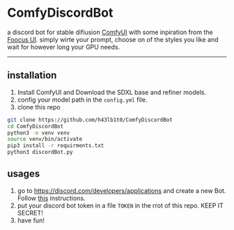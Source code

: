 # ComfyDiscordBot
a discord bot for stable difiusion [ComfyUI](https://github.com/comfyanonymous/ComfyUI) with some inpiration from the [Foocus UI](https://github.com/lllyasviel/Fooocus). simply wirte your prompt, choose on of the styles you like and wait for however long your GPU needs.

<hr>

## installation

1. Install ComfyUI and Download the SDXL base and refiner models.
2. config your model path in the `config.yml` file.
3. clone this repo
```bash
git clone https://github.com/h43lb1t0/ComfyDiscordBot
cd ComfyDiscordBot
python3 -m venv venv
source venv/bin/activate
pip3 install -r requirments.txt
python3 discordBot.py
```

## usages
1. go to https://discord.com/developers/applications and create a new Bot. Follow [this](https://interactionspy.readthedocs.io/en/latest/quickstart.html) instructions. 
2. put your discord bot token in a file `TOKEN` in the rrot of this repo. KEEP IT SECRET!
3. have fun!
